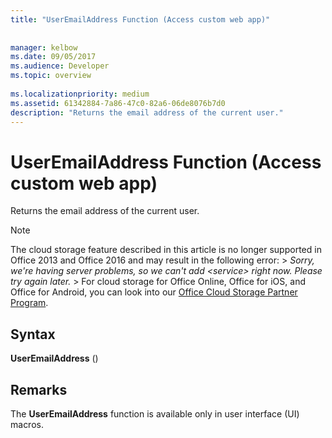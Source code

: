 ```yaml
---
title: "UserEmailAddress Function (Access custom web app)"
 
 
manager: kelbow
ms.date: 09/05/2017
ms.audience: Developer
ms.topic: overview
  
ms.localizationpriority: medium
ms.assetid: 61342884-7a86-47c0-82a6-06de8076b7d0
description: "Returns the email address of the current user."
---
```


# UserEmailAddress Function (Access custom web app)

Returns the email address of the current user.
  
> [!NOTE]
> The cloud storage feature described in this article is no longer supported in Office 2013 and Office 2016 and may result in the following error: >  *Sorry, we're having server problems, so we can't add \<service\> right now. Please try again later.* > For cloud storage for Office Online, Office for iOS, and Office for Android, you can look into our [Office Cloud Storage Partner Program](https://dev.office.com/programs/officecloudstorage). 
  
## Syntax

 **UserEmailAddress** () 
  
## Remarks

The **UserEmailAddress** function is available only in user interface (UI) macros. 
  

